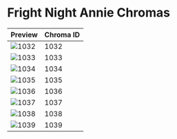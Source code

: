 # Fright Night Annie Chromas

| Preview | Chroma ID |
|---------|-----------|
| ![1032](https://raw.communitydragon.org/latest/plugins/rcp-be-lol-game-data/global/default/v1/champion-chroma-images/1/1032.png) | 1032 |
| ![1033](https://raw.communitydragon.org/latest/plugins/rcp-be-lol-game-data/global/default/v1/champion-chroma-images/1/1033.png) | 1033 |
| ![1034](https://raw.communitydragon.org/latest/plugins/rcp-be-lol-game-data/global/default/v1/champion-chroma-images/1/1034.png) | 1034 |
| ![1035](https://raw.communitydragon.org/latest/plugins/rcp-be-lol-game-data/global/default/v1/champion-chroma-images/1/1035.png) | 1035 |
| ![1036](https://raw.communitydragon.org/latest/plugins/rcp-be-lol-game-data/global/default/v1/champion-chroma-images/1/1036.png) | 1036 |
| ![1037](https://raw.communitydragon.org/latest/plugins/rcp-be-lol-game-data/global/default/v1/champion-chroma-images/1/1037.png) | 1037 |
| ![1038](https://raw.communitydragon.org/latest/plugins/rcp-be-lol-game-data/global/default/v1/champion-chroma-images/1/1038.png) | 1038 |
| ![1039](https://raw.communitydragon.org/latest/plugins/rcp-be-lol-game-data/global/default/v1/champion-chroma-images/1/1039.png) | 1039 |